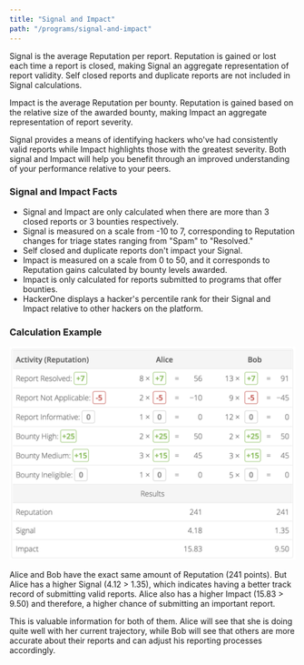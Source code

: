 ```yaml
---
title: "Signal and Impact"
path: "/programs/signal-and-impact"
---
```


Signal is the average Reputation per report. Reputation is gained or lost each time a report is closed, making Signal an aggregate representation of report validity. Self closed reports and duplicate reports are not included in Signal calculations.

Impact is the average Reputation per bounty. Reputation is gained based on the relative size of the awarded bounty, making Impact an aggregate representation of report severity.

Signal provides a means of identifying hackers who've had consistently valid reports while Impact highlights those with the greatest severity. Both signal and Impact will help you benefit through an improved understanding of your performance relative to your peers.

### Signal and Impact Facts
* Signal and Impact are only calculated when there are more than 3 closed reports or 3 bounties respectively.
* Signal is measured on a scale from -10 to 7, corresponding to Reputation changes for triage states ranging from "Spam" to "Resolved."
* Self closed and duplicate reports don't impact your Signal. 
* Impact is measured on a scale from 0 to 50, and it corresponds to Reputation gains calculated by bounty levels awarded.
* Impact is only calculated for reports submitted to programs that offer bounties.
* HackerOne displays a hacker's percentile rank for their Signal and Impact relative to other hackers on the platform.

### Calculation Example
![signal-impact-1](./images/signal-impact-1.png)

Alice and Bob have the exact same amount of Reputation (241 points). But Alice has a higher Signal (4.12 > 1.35), which indicates having a better track record of submitting valid reports. Alice also has a higher Impact (15.83 > 9.50) and therefore, a higher chance of submitting an important report.

This is valuable information for both of them. Alice will see that she is doing quite well with her current trajectory, while Bob will see that others are more accurate about their reports and can adjust his reporting processes accordingly.
